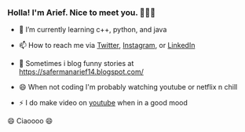### Holla! I'm Arief. Nice to meet you.  👋👋👋
- 🌱 I’m currently learning c++, python, and java 

- 📫 How to reach me via [Twitter](https://twitter.com/ariefsaferman1), [Instagram](https://www.instagram.com/ariefsaferman/), or [LinkedIn](https://www.linkedin.com/in/arief-saferman-4a8437126/)

- 💬 Sometimes i blog funny stories at https://safermanarief14.blogspot.com/

- 😄 When not coding I'm probably watching youtube or netflix n chill 

- ⚡ I do make video on [youtube](https://www.youtube.com/channel/UCVrJ53Esf3PYZpzOoBP2oZQ?view_as=subscriber) when in a good mood 

😄   Ciaoooo  😄

<!--
**ariefsaferman/ariefsaferman** is a ✨ _special_ ✨ repository because its `README.md` (this file) appears on your GitHub profile.

Here are some ideas to get you started:

- 🔭 I’m currently working on ...
- 🌱 I’m currently learning ...
- 👯 I’m looking to collaborate on ...
- 🤔 I’m looking for help with ...
- 💬 Ask me about ...
- 📫 How to reach me: ...
- 😄 Pronouns: ...
- ⚡ Fun fact: ...
-->
